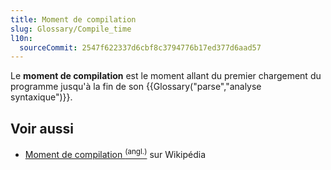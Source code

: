 ```yaml
---
title: Moment de compilation
slug: Glossary/Compile_time
l10n:
  sourceCommit: 2547f622337d6cbf8c3794776b17ed377d6aad57
---
```


Le **moment de compilation** est le moment allant du premier chargement du programme jusqu'à la fin de son {{Glossary("parse","analyse syntaxique")}}.

## Voir aussi

- [Moment de compilation <sup>(angl.)</sup>](https://en.wikipedia.org/wiki/Compile_time) sur Wikipédia
